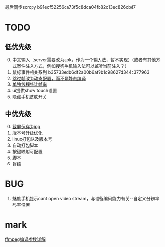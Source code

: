 最后同步scrcpy b91ecf52256da73f5c8dca04fb82c13ec826cbd7

# TODO
## 低优先级
0. 中文输入（server需要改为apk，作为一个输入法，暂不实现）（或者有其他方式案件注入方式，例如搜狗手机输入法可以监听当前注入？）
1. 鼠标事件相关系列 b35733edb6df2a00b6af9b1c98627d344c377963
2. [跳过帧改为动态配置，而不是静态编译](https://github.com/Genymobile/scrcpy/commit/ebccb9f6cc111e8acfbe10d656cac5c1f1b744a0)
3. [单独线程统计帧率](https://github.com/Genymobile/scrcpy/commit/e2a272bf99ecf48fcb050177113f903b3fb323c4)
4. ui提供show touch设置
5. 隐藏手机皮肤开关

## 中优先级
0. [截屏保存为jpg](https://blog.csdn.net/m0_37684310/article/details/77950390)
1. 版本号升级优化
2. linux打包以及版本号
3. 自动打包脚本
4. 按键映射可配置
5. 脚本
6. 群控

# BUG
1. 魅族手机提示cant open video stream，与设备编码能力有关--自定义分辨率码率设置

# mark
[ffmpeg编译参数详解](https://www.cnblogs.com/wainiwann/p/4204230.html)
